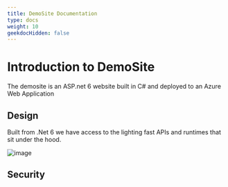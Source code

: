 ```yaml
---
title: DemoSite Documentation
type: docs
weight: 10
geekdocHidden: false
---
```


# Introduction to DemoSite
The demosite is an ASP.net 6 website built in C# and deployed to an Azure Web Application

## Design
Built from .Net 6 we have access to the lighting fast APIs and runtimes that sit under the hood.

![image](https://user-images.githubusercontent.com/17493722/184111124-c0bddd9d-a6e1-4573-8fc3-ee380bcee600.png)

## Security
